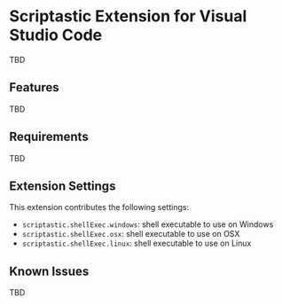 # Scriptastic Extension for Visual Studio Code

TBD

## Features

TBD

## Requirements

TBD

## Extension Settings

This extension contributes the following settings:

* `scriptastic.shellExec.windows`: shell executable to use on Windows
* `scriptastic.shellExec.osx`: shell executable to use on OSX
* `scriptastic.shellExec.linux`: shell executable to use on Linux

## Known Issues

TBD